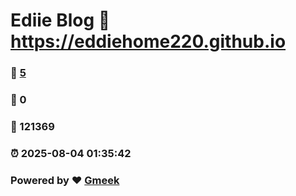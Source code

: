 # Ediie Blog :link: https://eddiehome220.github.io 
### :page_facing_up: [5](https://eddiehome220.github.io/tag.html) 
### :speech_balloon: 0 
### :hibiscus: 121369 
### :alarm_clock: 2025-08-04 01:35:42 
### Powered by :heart: [Gmeek](https://github.com/Meekdai/Gmeek)
